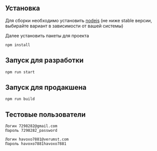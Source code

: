 ## Установка

Для сборки необходимо установить [nodejs](https://nodejs.org/en/download/) (не ниже stable версии, выбирайте вариант в зависимости от вашей системы)

Далее установить пакеты для проекта

```
npm install
```

## Запуск для разработки

```
npm run start
```

## Запуск для продакшена

```
npm run build
```

## Тестовые пользователи

```
Логин 7298282@gmail.com
Пароль 7298282_password

Логин havoxo7881@verumst.com
Пароль havoxo7881havoxo7881
```
